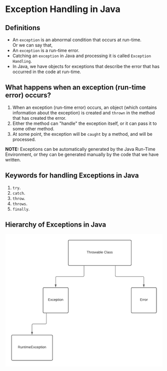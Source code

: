 # Exception Handling in Java

## Definitions
- An `exception` is an abnormal condition that occurs at run-time.  
Or we can say that,  
- An `exception` is a run-time error.
- Catching an `exception` in Java and processing it is called `Exception Handling`.
- In Java, we have objects for exceptions that describe the error that has occurred in the code at run-time.

## What happens when an exception (run-time error) occurs?
1. When an exception (run-time error) occurs, an object (which contains information about the exception)
is created and `thrown` in the method that has created the error.  
2. Either the method can "handle" the exception itself, or it can pass it to some other method.
3. At some point, the exception will be `caught` by a method, and will be processed.  
  
**NOTE:**  Exceptions can be automatically generated by the Java Run-Time Environment, or they can be generated manually by the code that we have written.

## Keywords for handling Exceptions in Java
1. `try`.
2. `catch`.
3. `throw`.
4. `throws`.
5. `finally`.

## Hierarchy of Exceptions in Java
![](img/exceptionHierarchy.png)  

  